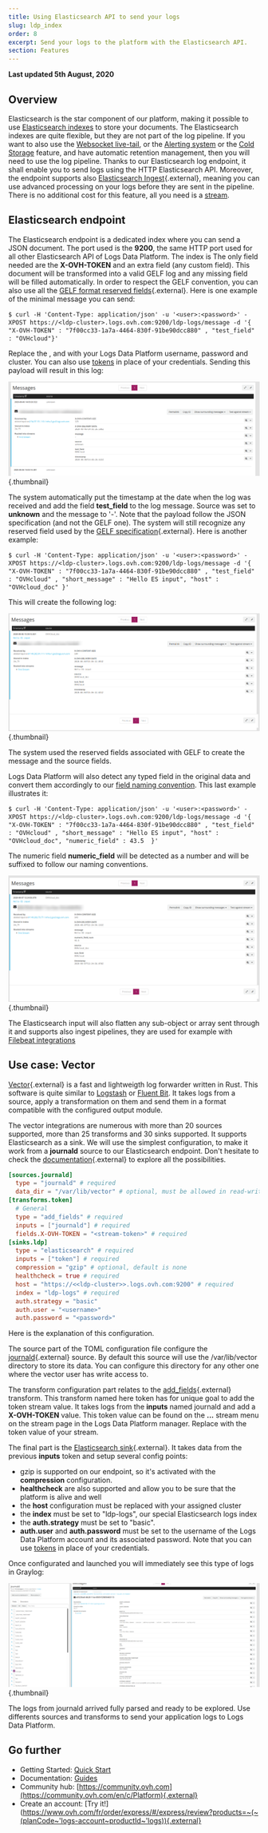 ```yaml
---
title: Using Elasticsearch API to send your logs
slug: ldp_index
order: 8
excerpt: Send your logs to the platform with the Elasticsearch API.
section: Features
---
```


**Last updated 5th August, 2020**


## Overview

Elasticsearch is the star component of our platform, making it possible to use [Elasticsearch indexes](../index_as_a_service) to store your documents. The Elasticsearch indexes are quite flexible, but they are not part of the log pipeline. If you want to also use the [Websocket live-tail](../ldp_tail), or the [Alerting system](../alerting/guide.en-gb.md) or the [Cold Storage](../cold_storage) feature, and have automatic retention management, then you will need to use the log pipeline. Thanks to our Elasticsearch log endpoint, it shall enable you to send logs using the HTTP Elasticsearch API. Moreover, the endpoint supports also [Elasticsearch Ingest](https://www.elastic.co/guide/en/elasticsearch/reference/6.8/ingest.html){.external}, meaning you can use advanced processing on your logs before they are sent in the pipeline. There is no additional cost for this feature, all you need is a [stream](../quick_start). 



## Elasticsearch endpoint


The Elasticsearch endpoint is a dedicated index where you can send a JSON document. The port used is the **9200**, the same HTTP port used for all other Elasticsearch API of Logs Data Platform. The index is  The only field needed are the **X-OVH-TOKEN** and an extra field (any custom field). This document will be transformed into a valid GELF log and any missing field will be filled automatically. In order to respect the GELF convention, you can also use all the [GELF format reserved fields](https://docs.graylog.org/en/2.5/pages/gelf.html){.external}. Here is one example of the minimal message you can send:

```shell-session
$ curl -H 'Content-Type: application/json' -u '<user>:<password>' -XPOST https://<ldp-cluster>.logs.ovh.com:9200/ldp-logs/message -d '{ "X-OVH-TOKEN" : "7f00cc33-1a7a-4464-830f-91be90dcc880" , "test_field" : "OVHcloud"}'
```

Replace the **<user>**, **<password>** and **<ldp-cluster>** with your Logs Data Platform username, password and cluster. You can also use [tokens](../tokens_logs_data_platform/) in place of your credentials.  Sending this payload will result in this log:

![simple\_log](images/one_field.png){.thumbnail}


The system automatically put the timestamp at the date when the log was received and add the field **test_field** to the log message. Source was set to **unknown** and the message to '-'. 
Note that the payload follow the JSON specification (and not the GELF one). The system will still recognize any reserved field used by the [GELF specification](https://docs.graylog.org/en/2.5/pages/gelf.html){.external}. Here is another example: 

```shell-session
$ curl -H 'Content-Type: application/json' -u '<user>:<password>' -XPOST https://<ldp-cluster>.logs.ovh.com:9200/ldp-logs/message -d '{ "X-OVH-TOKEN" : "7f00cc33-1a7a-4464-830f-91be90dcc880" , "test_field" : "OVHcloud" , "short_message" : "Hello ES input", "host" : "OVHcloud_doc" }'
```

This will create the following log:

![gelf\_log](images/gelf_log.png){.thumbnail}

The system used the reserved fields associated with GELF to create the message and the source fields. 

Logs Data Platform will also detect any typed field in the original data and convert them accordingly to our [field naming convention](../field_naming_conventions). This last example illustrates it: 

```shell-session
$ curl -H 'Content-Type: application/json' -u '<user>:<password>' -XPOST https://<ldp-cluster>.logs.ovh.com:9200/ldp-logs/message -d '{ "X-OVH-TOKEN" : "7f00cc33-1a7a-4464-830f-91be90dcc880" , "test_field" : "OVHcloud" , "short_message" : "Hello ES input", "host" : "OVHcloud_doc", "numeric_field" : 43.5  }'
```

The numeric field **numeric_field** will be detected as a number and will be suffixed to follow our naming conventions. 

![gelf\_convention](images/gelf_convention.png){.thumbnail}


The Elasticsearch input will also flatten any sub-object or array sent through it and supports also ingest pipelines, they are used for example with [Filebeat integrations](../filebeat_logs)


## Use case: Vector


[Vector](https://vector.dev/){.external} is a fast and lightweigth log forwarder written in Rust. This software is quite similar to [Logstash](../logstash_input) or [Fluent Bit](../kubernetes_fluent_bit). It takes logs from a source, apply a transformation on them and send them in a format compatible with the configured output module. 

The vector integrations are numerous with more than 20 sources supported, more than 25 transforms and 30 sinks supported. It supports Elasticsearch as a sink. We will use the simplest configuration, to make it work from a **journald** source to our Elasticsearch endpoint. Don't hesitate to check the [documentation](https://vector.dev/docs/about/what-is-vector/){.external} to explore all the possibilities. 


```toml
[sources.journald]
  type = "journald" # required
  data_dir = "/var/lib/vector" # optional, must be allowed in read-write
[transforms.token]
  # General
  type = "add_fields" # required
  inputs = ["journald"] # required
  fields.X-OVH-TOKEN = "<stream-token>" # required
[sinks.ldp]
  type = "elasticsearch" # required
  inputs = ["token"] # required
  compression = "gzip" # optional, default is none
  healthcheck = true # required
  host = "https://<<ldp-cluster>>.logs.ovh.com:9200" # required
  index = "ldp-logs" # required
  auth.strategy = "basic"
  auth.user = "<username>"
  auth.password = "<password>"
```


Here is the explanation of this configuration. 


The source part of the TOML configuration file configure the [journald](https://vector.dev/docs/reference/sources/journald/){.external} source. By default this source will use the /var/lib/vector directory to store its data. You can configure this directory for any other one where the vector user has write access to. 

The transform configuration part relates to the [add\_fields](https://vector.dev/docs/reference/transforms/add_fields/){.external} transform. This transform named here token has for unique goal to add the token stream value. It takes logs from the **inputs** named journald and add a **X-OVH-TOKEN** value. This token value can be found on the **...** stream menu on the stream page in the Logs Data Platform manager. Replace **<stream-token>** with the token value of your stream. 


The final part is the [Elasticsearch sink](https://vector.dev/docs/reference/sinks/elasticsearch/){.external}. It takes data from the previous **inputs** token and setup several config points: 

- gzip is supported on our endpoint, so it's activated with the **compression** configuration. 
- **healthcheck** are also supported and allow you to be sure that the platform is alive and well
- the **host** configuration must be replaced with your assigned cluster 
- the **index** must be set to "ldp-logs", our special Elasticsearch logs index
- the **auth.strategy** must be set to "basic".
- **auth.user** and **auth.password** must be set to the username of the Logs Data Platform account and its associated password. Note that you can use [tokens](../tokens_logs_data_platform) in place of your credentials. 

Once configurated and launched you will immediately see this type of logs in Graylog:


![vector\_logs](images/vector_logs.png){.thumbnail}


The logs from journald arrived fully parsed and ready to be explored. Use differents sources and transforms to send your application logs to Logs Data Platform.


## Go further

- Getting Started: [Quick Start](../quick_start)
- Documentation: [Guides](../)
- Community hub: [https://community.ovh.com](https://community.ovh.com/en/c/Platform){.external}
- Create an account: [Try it!](https://www.ovh.com/fr/order/express/#/express/review?products=~(~(planCode~'logs-account~productId~'logs)){.external}
